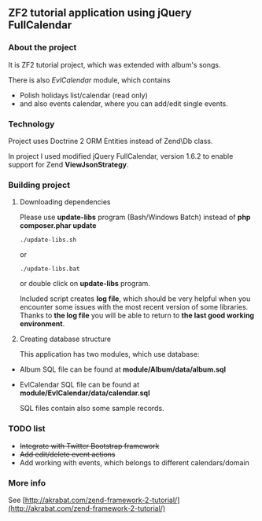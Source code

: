 ## ZF2 tutorial application using jQuery FullCalendar ##


### About the project ###

It is ZF2 tutorial project, which was extended with album's songs.

There is also *EvlCalendar* module, which contains

*   Polish holidays list/calendar (read only)
*   and also events calendar, where you can add/edit single events.



### Technology ###

Project uses Doctrine 2 ORM Entities instead of Zend\Db class.

In project I used modified jQuery FullCalendar, version 1.6.2 to enable support for Zend **ViewJsonStrategy**.



### Building project ###

1.  Downloading dependencies

    Please use **update-libs** program (Bash/Windows Batch) instead of **php composer.phar update**

    ```shell
    ./update-libs.sh
    ```

    or 

    ```shell
    ./update-libs.bat
    ```

    or double click on **update-libs** program.

    Included script creates **log file**, which should be very helpful when you encounter some issues
    with the most recent version of some libraries.
    Thanks to **the log file** you will be able to return to **the last good working environment**.

2.  Creating database structure

    This application has two modules, which use database:

*   Album
    SQL file can be found at **module/Album/data/album.sql**

*   EvlCalendar
    SQL file can be found at **module/EvlCalendar/data/calendar.sql**

    SQL files contain also some sample records.



### TODO list ###

*   ~~Integrate with Twitter Bootstrap framework~~
*   ~~Add edit/delete event actions~~
*  Add working with events, which belongs to different calendars/domain


### More info ###

See [http://akrabat.com/zend-framework-2-tutorial/](http://akrabat.com/zend-framework-2-tutorial/)